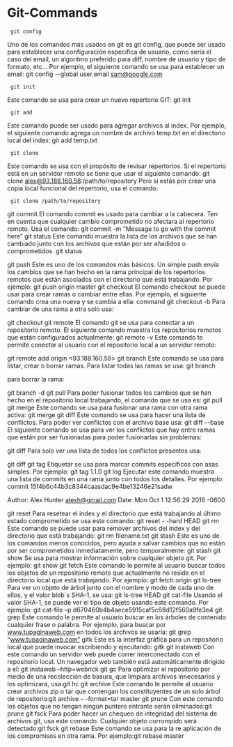 # Git-Commands

     git config

Uno de los comandos más usados en git es git config, que puede ser usado para establecer una configuración específica de usuario, como sería el caso del email, un algoritmo preferido para diff, nombre de usuario y tipo de formato, etc… Por ejemplo, el siguiente comando se usa para establecer un email:
git config --global user.email sam@google.com

     git init

Este comando se usa para crear un nuevo repertorio GIT:
git init

     git add

Este comando puede ser usado para agregar archivos al index. Por ejemplo, el siguiente comando agrega un nombre de archivo temp.txt en el directorio local del index:
git add temp.txt

     git clone

Este comando se usa con el propósito de revisar repertorios. Si el repertorio está en un servidor remoto se tiene que usar el siguiente comando:
git clone alex@93.188.160.58:/path/to/repository
Pero si estás por crear una copia local funcional del repertorio, usa el comando:

     git clone /path/to/repository

git commit
El comando commit es usado para cambiar a la cabecera. Ten en cuenta que cualquier cambio comprometido no afectara al repertorio remoto. Usa el comando:
git commit –m “Message to go with the commit here”
git status
Este comando muestra la lista de los archivos que se han cambiado junto con los archivos que están por ser añadidos o comprometidos.
git status

git push
Este es uno de los comandos más básicos. Un simple push envía los cambios que se han hecho en la rama principal de los repertorios remotos que están asociados con el directorio que está trabajando. Por ejemplo:
git push  origin master
git checkout
El comando checkout se puede usar para crear ramas o cambiar entre ellas. Por ejemplo, el siguiente comando crea una nueva y se cambia a ella:
command git checkout -b <banch-name>
Para cambiar de una rama a otra solo usa:

git checkout <branch-name>
git remote
El comando git se usa para conectar a un repositorio remoto. El siguiente comando muestra los repositorios remotos que están configurados actualmente:
git remote -v
Este comando te permite conectar al usuario con el repositorio local a un servidor remoto:

git remote add origin <93.188.160.58>
git branch
Este comando se usa para listar, crear o borrar ramas. Para listar todas las ramas se usa:
git branch

para borrar la rama:

git branch -d <branch-name>
git pull
Para poder fusionar todos los cambios que se han hecho en el repositorio local trabajando, el comando que se usa es:
git pull
git merge
Este comando se usa para fusionar una rama con otra rama activa:
git merge <branch-name>
git diff
Este comando se usa para hacer una lista de conflictos. Para poder ver conflictos con el archivo base usa:
git diff --base <file-name>
El siguiente comando se usa para ver los conflictos que hay entre ramas que están por ser fusionadas para poder fusionarlas sin problemas:

git diff <source-branch> <target-branch>
Para solo ver una lista de todos los conflictos presentes usa:

git diff
git tag
Etiquetar se usa para marcar commits específicos con asas simples. Por ejemplo:
git tag 1.1.0 <instert-commitID-here>
git log
Ejecutar este comando muestra una lista de commits en una rama junto con todos los detalles. Por ejemplo:
commit 15f4b6c44b3c8344caasdac9e4be13246e21sadw

Author: Alex Hunter <alexh@gmail.com>
Date:   Mon Oct 1 12:56:29 2016 -0600

git reset
Para resetear el index y el directorio que está trabajando al último estado comprometido se usa este comando:
git reset - -hard HEAD
git rm
Este comando se puede usar para remover archivos del index y del directorio que está trabajando:
git rm filename.txt
git stash
Este es uno de los comandos menos conocidos, pero ayuda a salvar cambios que no están por ser comprometidos inmediatamente, pero temporalmente:
git stash
git show
Se usa para mostrar información sobre cualquier objeto git. Por ejemplo:
git show
git fetch
Este comando le permite al usuario buscar todos los objetos de un repositorio remoto que actualmente no reside en el directorio local que está trabajando. Por ejemplo:
git fetch origin
git ls-tree
Para ver un objeto de árbol junto con el nombre y modo de cada uno de ellos, y el valor blob´s SHA-1, se usa:
git ls-tree HEAD
git cat-file
Usando el valor SHA-1, se puede ver el tipo de objeto usando este comando. Por ejemplo:
git cat-file –p d670460b4b4aece5915caf5c68d12f560a9fe3e4
git grep
Este comando le permite al usuario buscar en los árboles de contenido cualquier frase o palabra. Por ejemplo, para buscar por www.tupaginaweb.com en todos los archivos se usaría:
git grep “www.tupaginaweb.com”
gitk
Este es la interfaz gráfica para un repositorio local que puede invocar escribiendo y ejecutando:
gitk
git instaweb
Con este comando un servidor web puede correr interconectado con el repositorio local. Un navegador web también está automáticamente dirigido a el:
git instaweb –http=webrick
git gc
Para optimizar el repositorio por medio de una recolección de basura, que limpiara archivos innecesarios y los optimizara, usa:git hc
git archive
Este comando le permite al usuario crear archivos zip o tar que contengan los constituyentes de un solo árbol de repositorio:git archive – -format=tar master
git prune
Con este comando los objetos que no tengan ningún puntero entrante serán eliminados:git prune
git fsck
Para poder hacer un chequeo de integridad del sistema de archivos git, usa este comando. Cualquier objeto corrompido será detectado:git fsck
git rebase
Este comando se usa para la re aplicación de los compromisos en otra rama. Por ejemplo:git rebase master
